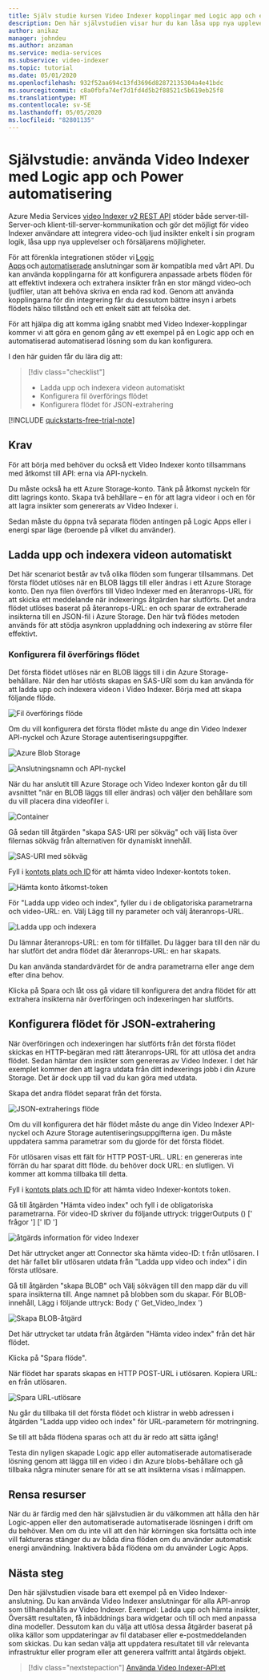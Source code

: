 ```yaml
---
title: Själv studie kursen Video Indexer kopplingar med Logic app och energi automatisering.
description: Den här självstudien visar hur du kan låsa upp nya upplevelser och försäljares möjligheter Video Indexer kopplingar med Logic app och energi automatisering.
author: anikaz
manager: johndeu
ms.author: anzaman
ms.service: media-services
ms.subservice: video-indexer
ms.topic: tutorial
ms.date: 05/01/2020
ms.openlocfilehash: 932f52aa694c13fd3696d82872135304a4e41bdc
ms.sourcegitcommit: c8a0fbfa74ef7d1fd4d5b2f88521c5b619eb25f8
ms.translationtype: MT
ms.contentlocale: sv-SE
ms.lasthandoff: 05/05/2020
ms.locfileid: "82801135"
---
```

# <a name="tutorial-use-video-indexer-with-logic-app-and-power-automate"></a>Självstudie: använda Video Indexer med Logic app och Power automatisering

Azure Media Services [video Indexer v2 REST API](https://api-portal.videoindexer.ai/docs/services/Operations/operations/Delete-Video?) stöder både server-till-Server-och klient-till-server-kommunikation och gör det möjligt för video Indexer användare att integrera video-och ljud insikter enkelt i sin program logik, låsa upp nya upplevelser och försäljarens möjligheter.

För att förenkla integrationen stöder vi [Logic Apps](https://azure.microsoft.com/services/logic-apps/) och [automatiserade](https://preview.flow.microsoft.com/connectors/shared_videoindexer-v2/video-indexer-v2/) anslutningar som är kompatibla med vårt API. Du kan använda kopplingarna för att konfigurera anpassade arbets flöden för att effektivt indexera och extrahera insikter från en stor mängd video-och ljudfiler, utan att behöva skriva en enda rad kod. Genom att använda kopplingarna för din integrering får du dessutom bättre insyn i arbets flödets hälso tillstånd och ett enkelt sätt att felsöka det.  

För att hjälpa dig att komma igång snabbt med Video Indexer-kopplingar kommer vi att göra en genom gång av ett exempel på en Logic app och en automatiserad automatiserad lösning som du kan konfigurera. 

I den här guiden får du lära dig att:

> [!div class="checklist"]
> * Ladda upp och indexera videon automatiskt
> * Konfigurera fil överförings flödet
> * Konfigurera flödet för JSON-extrahering

[!INCLUDE [quickstarts-free-trial-note](../../../includes/quickstarts-free-trial-note.md)]

## <a name="prerequisites"></a>Krav

För att börja med behöver du också ett Video Indexer konto tillsammans med åtkomst till API: erna via API-nyckeln. 

Du måste också ha ett Azure Storage-konto. Tänk på åtkomst nyckeln för ditt lagrings konto. Skapa två behållare – en för att lagra videor i och en för att lagra insikter som genererats av Video Indexer i.  

Sedan måste du öppna två separata flöden antingen på Logic Apps eller i energi spar läge (beroende på vilket du använder).  

## <a name="upload-and-index-your-video-automatically"></a>Ladda upp och indexera videon automatiskt 

Det här scenariot består av två olika flöden som fungerar tillsammans. Det första flödet utlöses när en BLOB läggs till eller ändras i ett Azure Storage konto. Den nya filen överförs till Video Indexer med en återanrops-URL för att skicka ett meddelande när indexerings åtgärden har slutförts. Det andra flödet utlöses baserat på återanrops-URL: en och sparar de extraherade insikterna till en JSON-fil i Azure Storage. Den här två flödes metoden används för att stödja asynkron uppladdning och indexering av större filer effektivt. 

### <a name="set-up-the-file-upload-flow"></a>Konfigurera fil överförings flödet 

Det första flödet utlöses när en BLOB läggs till i din Azure Storage-behållare. När den har utlösts skapas en SAS-URI som du kan använda för att ladda upp och indexera videon i Video Indexer. Börja med att skapa följande flöde. 

![Fil överförings flöde](./media/logic-apps-connector-tutorial/file-upload-flow.png)

Om du vill konfigurera det första flödet måste du ange din Video Indexer API-nyckel och Azure Storage autentiseringsuppgifter. 

![Azure Blob Storage](./media/logic-apps-connector-tutorial/azure-blob-storage.png)

![Anslutningsnamn och API-nyckel](./media/logic-apps-connector-tutorial/connection-name-api-key.png)

När du har anslutit till Azure Storage och Video Indexer konton går du till avsnittet "när en BLOB läggs till eller ändras) och väljer den behållare som du vill placera dina videofiler i. 

![Container](./media/logic-apps-connector-tutorial/container.png)

Gå sedan till åtgärden "skapa SAS-URI per sökväg" och välj lista över filernas sökväg från alternativen för dynamiskt innehåll.  

![SAS-URI med sökväg](./media/logic-apps-connector-tutorial/sas-uri-by-path.jpg)

Fyll i [kontots plats och ID](https://docs.microsoft.com/azure/cognitive-services/video-indexer/video-indexer-use-apis#location) för att hämta video Indexer-kontots token.

![Hämta konto åtkomst-token](./media/logic-apps-connector-tutorial/account-access-token.png)

För "Ladda upp video och index", fyller du i de obligatoriska parametrarna och video-URL: en. Välj Lägg till ny parameter och välj återanrops-URL. 

![Ladda upp och indexera](./media/logic-apps-connector-tutorial/upload-and-index.png)

Du lämnar återanrops-URL: en tom för tillfället. Du lägger bara till den när du har slutfört det andra flödet där återanrops-URL: en har skapats. 

Du kan använda standardvärdet för de andra parametrarna eller ange dem efter dina behov. 

Klicka på Spara och låt oss gå vidare till konfigurera det andra flödet för att extrahera insikterna när överföringen och indexeringen har slutförts. 

## <a name="set-up-the-json-extraction-flow"></a>Konfigurera flödet för JSON-extrahering 

När överföringen och indexeringen har slutförts från det första flödet skickas en HTTP-begäran med rätt återanrops-URL för att utlösa det andra flödet. Sedan hämtar den insikter som genereras av Video Indexer. I det här exemplet kommer den att lagra utdata från ditt indexerings jobb i din Azure Storage.  Det är dock upp till vad du kan göra med utdata.  

Skapa det andra flödet separat från det första. 

![JSON-extraherings flöde](./media/logic-apps-connector-tutorial/json-extraction-flow.png)

Om du vill konfigurera det här flödet måste du ange din Video Indexer API-nyckel och Azure Storage autentiseringsuppgifterna igen. Du måste uppdatera samma parametrar som du gjorde för det första flödet. 

För utlösaren visas ett fält för HTTP POST-URL. URL: en genereras inte förrän du har sparat ditt flöde. du behöver dock URL: en slutligen. Vi kommer att komma tillbaka till detta. 

Fyll i [kontots plats och ID](https://docs.microsoft.com/azure/cognitive-services/video-indexer/video-indexer-use-apis#location) för att hämta video Indexer-kontots token.  

Gå till åtgärden "Hämta video index" och fyll i de obligatoriska parametrarna. För video-ID skriver du följande uttryck: triggerOutputs () [' frågor '] [' ID '] 

![åtgärds information för video Indexer](./media/logic-apps-connector-tutorial/video-indexer-action-info.jpg)

Det här uttrycket anger att Connector ska hämta video-ID: t från utlösaren. I det här fallet blir utlösaren utdata från "Ladda upp video och index" i din första utlösare. 

Gå till åtgärden "skapa BLOB" och Välj sökvägen till den mapp där du vill spara insikterna till. Ange namnet på blobben som du skapar. För BLOB-innehåll, Lägg i följande uttryck: Body (' Get_Video_Index ') 

![Skapa BLOB-åtgärd](./media/logic-apps-connector-tutorial/create-blob-action.jpg)

Det här uttrycket tar utdata från åtgärden "Hämta video index" från det här flödet. 

Klicka på "Spara flöde". 

När flödet har sparats skapas en HTTP POST-URL i utlösaren. Kopiera URL: en från utlösaren. 

![Spara URL-utlösare](./media/logic-apps-connector-tutorial/save-url-trigger.png)

Nu går du tillbaka till det första flödet och klistrar in webb adressen i åtgärden "Ladda upp video och index" för URL-parametern för motringning. 

Se till att båda flödena sparas och att du är redo att sätta igång! 

Testa din nyligen skapade Logic app eller automatiserade automatiserade lösning genom att lägga till en video i din Azure blobs-behållare och gå tillbaka några minuter senare för att se att insikterna visas i målmappen. 

## <a name="clean-up-resources"></a>Rensa resurser

När du är färdig med den här självstudien är du välkommen att hålla den här Logic-appen eller den automatiserade automatiserade lösningen i drift om du behöver. Men om du inte vill att den här körningen ska fortsätta och inte vill faktureras stänger du av båda dina flöden om du använder automatisk energi användning. Inaktivera båda flödena om du använder Logic Apps. 

## <a name="next-steps"></a>Nästa steg

Den här självstudien visade bara ett exempel på en Video Indexer-anslutning. Du kan använda Video Indexer anslutningar för alla API-anrop som tillhandahålls av Video Indexer. Exempel: Ladda upp och hämta insikter, Översätt resultaten, få inbäddnings bara widgetar och till och med anpassa dina modeller. Dessutom kan du välja att utlösa dessa åtgärder baserat på olika källor som uppdateringar av fil databaser eller e-postmeddelanden som skickas. Du kan sedan välja att uppdatera resultatet till vår relevanta infrastruktur eller program eller att generera valfritt antal åtgärds objekt.  

> [!div class="nextstepaction"]
> [Använda Video Indexer-API:et](video-indexer-use-apis.md)
